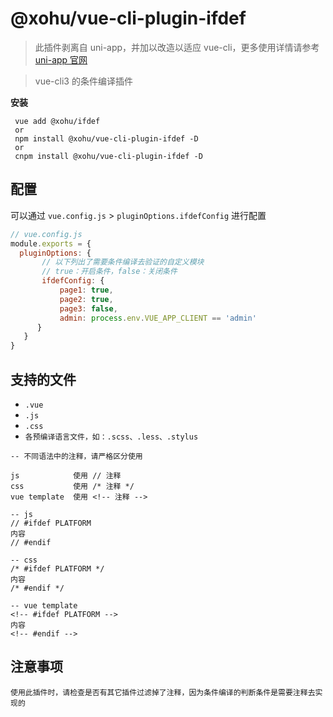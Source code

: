 # @xohu/vue-cli-plugin-ifdef
> 此插件剥离自 uni-app，并加以改造以适应 vue-cli，更多使用详情请参考 [uni-app 官网](https://uniapp.dcloud.io/platform?id=%e6%9d%a1%e4%bb%b6%e7%bc%96%e8%af%91 "demo")

> vue-cli3 的条件编译插件

 **安装**

 ```
  vue add @xohu/ifdef
  or
  npm install @xohu/vue-cli-plugin-ifdef -D
  or
  cnpm install @xohu/vue-cli-plugin-ifdef -D
  ```

  ## 配置
可以通过 `vue.config.js` > `pluginOptions.ifdefConfig` 进行配置

``` js
// vue.config.js
module.exports = {
  pluginOptions: {
       // 以下列出了需要条件编译去验证的自定义模块
       // true：开启条件，false：关闭条件
       ifdefConfig: {
           page1: true,
           page2: true,
           page3: false,
           admin: process.env.VUE_APP_CLIENT == 'admin'
      }
   }
}
```

## 支持的文件
- `.vue`
- `.js`
- `.css`
- `各预编译语言文件，如：.scss、.less、.stylus`
```
-- 不同语法中的注释，请严格区分使用

js            使用 // 注释
css           使用 /* 注释 */
vue template  使用 <!-- 注释 -->

-- js 
// #ifdef PLATFORM
内容
// #endif

-- css 
/* #ifdef PLATFORM */
内容
/* #endif */

-- vue template 
<!-- #ifdef PLATFORM -->
内容
<!-- #endif -->
```

## 注意事项
```
使用此插件时，请检查是否有其它插件过滤掉了注释，因为条件编译的判断条件是需要注释去实现的
```
